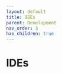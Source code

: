 ```yaml
---
layout: default
title: IDEs
parent: Development
nav_order: 3
has_children: true
---
```

# IDEs
